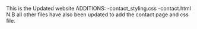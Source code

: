 This is the Updated website
ADDITIONS:
-contact_styling.css
-contact.html
N.B
all other files have also been updated to add the contact page and css file.
